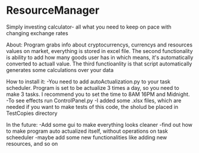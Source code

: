 # ResourceManager
Simply investing calculator- all what you need to keep on pace with changing exchange rates

About:
Program grabs info about cryptocurrencys, currencys and resources values on market, everything is stored in excel file.
The second functionality is ability to add how many goods user has in which means, it's automatically converted to actuall value.
The third functioanlity is that script automatically generates some calculations over your data

How to install it:
-You need to add autoActualization.py to your task scheduler. Program is set to be actualize 3 times a day, so you need to make 3 tasks.
I recommend you to set the time to 8AM 16PM and Midnight. 
-To see effects run ControlPanel.py
-I added some .xlsx files, which are needed if you want to make tests of this code, the sholud be placed in TestCopies directory

In the future:
-Add some gui to make everything looks cleaner
-find out how to make program auto actualized itself, without operations on task scheeduler
-maybe add some new functionalities like adding new resources, and so on



